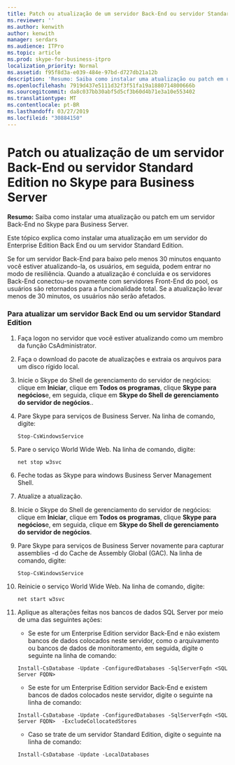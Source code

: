 ```yaml
---
title: Patch ou atualização de um servidor Back-End ou servidor Standard Edition no Skype para Business Server
ms.reviewer: ''
ms.author: kenwith
author: kenwith
manager: serdars
ms.audience: ITPro
ms.topic: article
ms.prod: skype-for-business-itpro
localization_priority: Normal
ms.assetid: f95f8d3a-e039-484e-97bd-d727db21a12b
description: 'Resumo: Saiba como instalar uma atualização ou patch em um servidor Back-End no Skype para Business Server.'
ms.openlocfilehash: 7919d437e5111d32f3f51fa19a1880714800666b
ms.sourcegitcommit: da8c037bb30abf5d5cf3b60d4b71e3a10e553402
ms.translationtype: MT
ms.contentlocale: pt-BR
ms.lasthandoff: 03/27/2019
ms.locfileid: "30884150"
---
```

# <a name="patch-or-update-a-back-end-server-or-standard-edition-server-in-skype-for-business-server"></a>Patch ou atualização de um servidor Back-End ou servidor Standard Edition no Skype para Business Server
 
**Resumo:** Saiba como instalar uma atualização ou patch em um servidor Back-End no Skype para Business Server.
  
Este tópico explica como instalar uma atualização em um servidor do Enterprise Edition Back End ou um servidor Standard Edition.
  
Se for um servidor Back-End para baixo pelo menos 30 minutos enquanto você estiver atualizando-la, os usuários, em seguida, podem entrar no modo de resiliência. Quando a atualização é concluída e os servidores Back-End conectou-se novamente com servidores Front-End do pool, os usuários são retornados para a funcionalidade total. Se a atualização levar menos de 30 minutos, os usuários não serão afetados.
  
### <a name="to-update-a-back-end-server-or-standard-edition-server"></a>Para atualizar um servidor Back End ou um servidor Standard Edition

1. Faça logon no servidor que você estiver atualizando como um membro da função CsAdministrator.
    
2. Faça o download do pacote de atualizações e extraia os arquivos para um disco rígido local.
    
3. Inicie o Skype do Shell de gerenciamento do servidor de negócios: clique em **Iniciar**, clique em **Todos os programas**, clique **Skype para negócios**e, em seguida, clique em **Skype do Shell de gerenciamento do servidor de negócios**..
    
4. Pare Skype para serviços de Business Server. Na linha de comando, digite:
    
    ```
    Stop-CsWindowsService
    ```

5. Pare o serviço World Wide Web. Na linha de comando, digite:
    
    ```
    net stop w3svc
   ```

6. Feche todas as Skype para windows Business Server Management Shell.
    
7. Atualize a atualização.
    
8. Inicie o Skype do Shell de gerenciamento do servidor de negócios: clique em **Iniciar**, clique em **Todos os programas**, clique **Skype para negócios**e, em seguida, clique em **Skype do Shell de gerenciamento do servidor de negócios**.
    
9. Pare Skype para serviços de Business Server novamente para capturar assemblies -d do Cache de Assembly Global (GAC). Na linha de comando, digite:
    
    ```
    Stop-CsWindowsService
    ```

10. Reinicie o serviço World Wide Web. Na linha de comando, digite:
    
    ```
    net start w3svc
    ```

11. Aplique as alterações feitas nos bancos de dados SQL Server por meio de uma das seguintes ações:
    
    - Se este for um Enterprise Edition servidor Back-End e não existem bancos de dados colocados neste servidor, como o arquivamento ou bancos de dados de monitoramento, em seguida, digite o seguinte na linha de comando:
    
    ```
    Install-CsDatabase -Update -ConfiguredDatabases -SqlServerFqdn <SQL Server FQDN>
    ```

    - Se este for um Enterprise Edition servidor Back-End e existem bancos de dados colocados neste servidor, digite o seguinte na linha de comando:
    
    ```
    Install-CsDatabase -Update -ConfiguredDatabases -SqlServerFqdn <SQL Server FQDN>  -ExcludeCollocatedStores
    ```

    - Caso se trate de um servidor Standard Edition, digite o seguinte na linha de comando:
    
    ```
    Install-CsDatabase -Update -LocalDatabases

    ```
